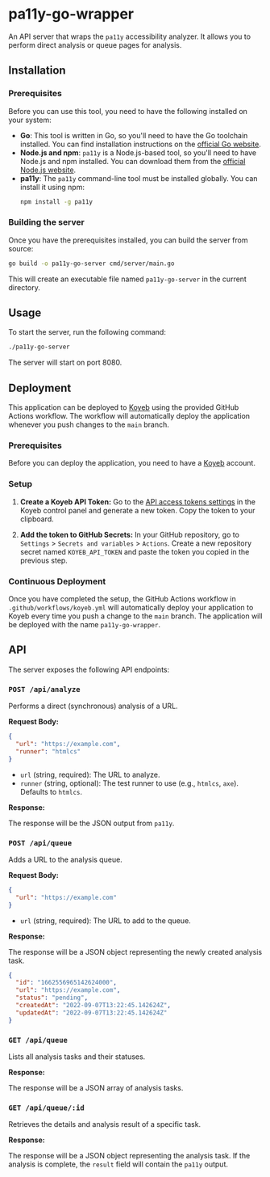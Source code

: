 # pa11y-go-wrapper

An API server that wraps the `pa11y` accessibility analyzer. It allows you to perform direct analysis or queue pages for analysis.

## Installation

### Prerequisites

Before you can use this tool, you need to have the following installed on your system:

*   **Go**: This tool is written in Go, so you'll need to have the Go toolchain installed. You can find installation instructions on the [official Go website](https://golang.org/doc/install).
*   **Node.js and npm**: `pa11y` is a Node.js-based tool, so you'll need to have Node.js and npm installed. You can download them from the [official Node.js website](https://nodejs.org/).
*   **pa11y**: The `pa11y` command-line tool must be installed globally. You can install it using npm:
    ```bash
    npm install -g pa11y
    ```

### Building the server

Once you have the prerequisites installed, you can build the server from source:

```bash
go build -o pa11y-go-server cmd/server/main.go
```

This will create an executable file named `pa11y-go-server` in the current directory.

## Usage

To start the server, run the following command:

```bash
./pa11y-go-server
```

The server will start on port 8080.

## Deployment

This application can be deployed to [Koyeb](https://www.koyeb.com/) using the provided GitHub Actions workflow. The workflow will automatically deploy the application whenever you push changes to the `main` branch.

### Prerequisites

Before you can deploy the application, you need to have a [Koyeb](https://www.koyeb.com/) account.

### Setup

1.  **Create a Koyeb API Token:**
    Go to the [API access tokens settings](https://app.koyeb.com/settings/api) in the Koyeb control panel and generate a new token. Copy the token to your clipboard.

2.  **Add the token to GitHub Secrets:**
    In your GitHub repository, go to `Settings` > `Secrets and variables` > `Actions`. Create a new repository secret named `KOYEB_API_TOKEN` and paste the token you copied in the previous step.

### Continuous Deployment

Once you have completed the setup, the GitHub Actions workflow in `.github/workflows/koyeb.yml` will automatically deploy your application to Koyeb every time you push a change to the `main` branch. The application will be deployed with the name `pa11y-go-wrapper`.

## API

The server exposes the following API endpoints:

### `POST /api/analyze`

Performs a direct (synchronous) analysis of a URL.

**Request Body:**

```json
{
  "url": "https://example.com",
  "runner": "htmlcs"
}
```

*   `url` (string, required): The URL to analyze.
*   `runner` (string, optional): The test runner to use (e.g., `htmlcs`, `axe`). Defaults to `htmlcs`.

**Response:**

The response will be the JSON output from `pa11y`.

### `POST /api/queue`

Adds a URL to the analysis queue.

**Request Body:**

```json
{
  "url": "https://example.com"
}
```

*   `url` (string, required): The URL to add to the queue.

**Response:**

The response will be a JSON object representing the newly created analysis task.

```json
{
  "id": "1662556965142624000",
  "url": "https://example.com",
  "status": "pending",
  "createdAt": "2022-09-07T13:22:45.142624Z",
  "updatedAt": "2022-09-07T13:22:45.142624Z"
}
```

### `GET /api/queue`

Lists all analysis tasks and their statuses.

**Response:**

The response will be a JSON array of analysis tasks.

### `GET /api/queue/:id`

Retrieves the details and analysis result of a specific task.

**Response:**

The response will be a JSON object representing the analysis task. If the analysis is complete, the `result` field will contain the `pa11y` output.
